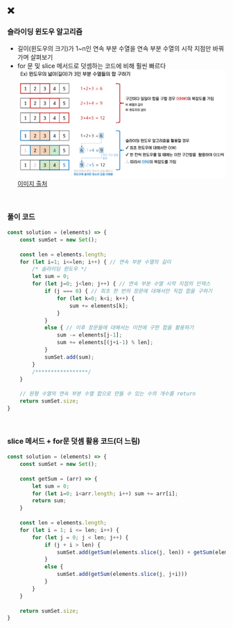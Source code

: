 ## ❌

### 슬라이딩 윈도우 알고리즘
- 길이(윈도우의 크기)가 1~n인 연속 부분 수열을 연속 부분 수열의 시작 지점만 바꿔가며 살펴보기
- for 문 및 slice 메서드로 덧셈하는 코드에 비해 훨씬 빠르다
![sliding_window](../../img/sliding_window.png)
[이미지 출처](https://velog.io/@dianestar/%ED%94%84%EB%A1%9C%EA%B7%B8%EB%9E%98%EB%A8%B8%EC%8A%A4-%EC%97%B0%EC%86%8D-%EB%B6%80%EB%B6%84-%EC%88%98%EC%97%B4-%ED%95%A9%EC%9D%98-%EA%B0%9C%EC%88%98-JavaScript-%EA%B5%90%EA%B3%B5-%EC%95%8C%EA%B3%A0%EB%A6%AC%EC%A6%98-%EC%8A%A4%ED%84%B0%EB%94%94-48%EC%A3%BC%EC%B0%A8)
<br>

### 풀이 코드
```javascript
const solution = (elements) => {
    const sumSet = new Set();
    
    const len = elements.length;
    for (let i=1; i<=len; i++) { // 연속 부분 수열의 길이
        /* 슬라이딩 윈도우 */
        let sum = 0;
        for (let j=0; j<len; j++) { // 연속 부분 수열 시작 지점의 인덱스
            if (j === 0) { // 최초 한 번의 창문에 대해서만 직접 합을 구하기
                for (let k=0; k<i; k++) {
                    sum += elements[k];
                }
            }
            else { // 이후 창문들에 대해서는 이전에 구한 합을 활용하기
                sum -= elements[j-1];
                sum += elements[(j+i-1) % len];
            }
            sumSet.add(sum);
        }
        /*****************/
    }
    
    // 원형 수열의 연속 부분 수열 합으로 만들 수 있는 수의 개수를 return
    return sumSet.size;
}
```
<br>

### slice 메서드 + for문 덧셈 활용 코드(더 느림)
```javascript
const solution = (elements) => {
    const sumSet = new Set();
    
    const getSum = (arr) => {
        let sum = 0;
        for (let i=0; i<arr.length; i++) sum += arr[i];
        return sum;
    }

    const len = elements.length;
    for (let i = 1; i <= len; i++) {
        for (let j = 0; j < len; j++) {
            if (j + i > len) {
                sumSet.add(getSum(elements.slice(j, len)) + getSum(elements.slice(0, j+i-len)));
            }
            else {
                sumSet.add(getSum(elements.slice(j, j+i)))
            }
        }
    }

    return sumSet.size;
}
```